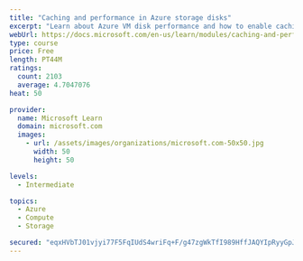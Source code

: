 ```yaml
---
title: "Caching and performance in Azure storage disks"
excerpt: "Learn about Azure VM disk performance and how to enable caching to help optimize read and write access to storage."
webUrl: https://docs.microsoft.com/en-us/learn/modules/caching-and-performance-azure-storage-and-disks/
type: course
price: Free
length: PT44M
ratings:
  count: 2103
  average: 4.7047076
heat: 50

provider:
  name: Microsoft Learn
  domain: microsoft.com
  images:
    - url: /assets/images/organizations/microsoft.com-50x50.jpg
      width: 50
      height: 50

levels:
  - Intermediate

topics:
  - Azure
  - Compute
  - Storage

secured: "eqxHVbTJ01vjyi77F5FqIUdS4wriFq+F/g47zgWkTfI989HffJAQYIpRyyGpJtIS0l/6vk36+A7IE5Qu+GGVsu9J3CjPkqlXJsi+MACPqF8J/VoiBjVJZmtsIQI4Ei+DM+LypyA2wGNZeSJlsDUcJa+Rpt89PR1GsE18pmdhNs8ZKEDdZJoU2vS7LcuCrLfKxtg8vAJerpr94K6SFWZODKxbAVFklNO/b8JhaxWNs368Cc1ovlYhcTbQGeOrpdWYZfUjnAdCrDY/1stPJo+yu6b//jhH2sBIYh7zDdMiJvo6q9TS3ynF7O/XdwBVfW2uC9at2eGiPjxRwsopyyq+dSUAuWV0t1rQSgBb2qKk2JtFe/jCy1W94+ZtInp5mKF+cSa/LrZvPhi0+hSA3PZb2J7Vvp1AD6ZGN3dRxXaxWcM=;+yQmIKObik6f4lh5KsfhCQ=="
---
```


